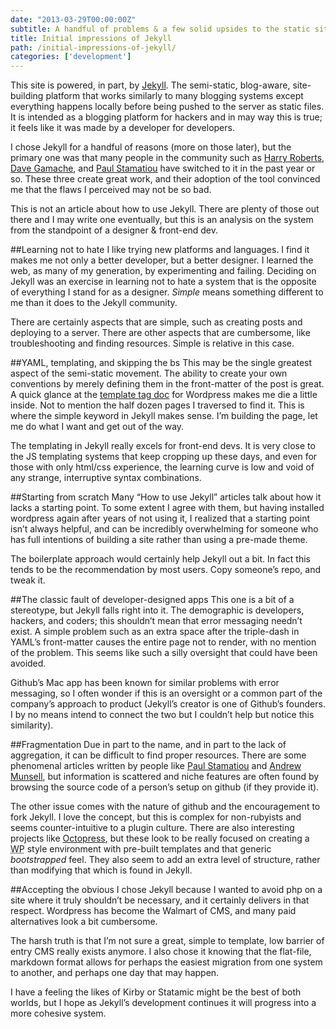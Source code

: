 ```yaml
---
date: "2013-03-29T00:00:00Z"
subtitle: A handful of problems & a few solid upsides to the static site generator.
title: Initial impressions of Jekyll
path: /initial-impressions-of-jekyll/
categories: ['development']
---
```


This site is powered, in part, by [Jekyll](http://jekyllrb.com). The semi-static, blog-aware, site-building platform that works similarly to many blogging systems except everything happens locally before being pushed to the server as static files. It is intended as a blogging platform for hackers and in may way this is true; it feels like it was made by a developer for developers. 

I chose Jekyll for a handful of reasons (more on those later), but the primary one was that many people in the community such as [Harry Roberts](http://csswizardry.com), [Dave Gamache](http://davegamache.com), and [Paul Stamatiou](http://paulstamatiou.com/) have switched to it in the past year or so. These three create great work, and their adoption of the tool convinced me that the flaws I perceived may not be so bad.

This is not an article about how to use Jekyll. There are plenty of those out there and I may write one eventually, but this is an analysis on the system from the standpoint of a designer & front-end dev.

##Learning not to hate
I like trying new platforms and languages. I find it makes me not only a better developer, but a better designer. I learned the web, as many of my generation, by experimenting and failing. Deciding on Jekyll was an exercise in learning not to hate a system that is the opposite of everything I stand for as a designer. _Simple_ means something different to me than it does to the Jekyll community. 

There are certainly aspects that are simple, such as creating posts and deploying to a server. There are other aspects that are cumbersome, like troubleshooting and finding resources. Simple is relative in this case.

##YAML, templating, and skipping the bs
This may be the single greatest aspect of the semi-static movement. The ability to create your own conventions by merely defining them in the front-matter of the post is great. A quick glance at the [template tag doc](http://codex.wordpress.org/Template_Tags) for Wordpress makes me die a little inside. Not to mention the half dozen pages I traversed to find it. This is where the simple keyword in Jekyll makes sense. I’m building the page, let me do what I want and get out of the way.

The templating in Jekyll really excels for front-end devs. It is very close to the JS templating systems that keep cropping up these days, and even for those with only html/css experience, the learning curve is low and void of any strange, interruptive syntax combinations.

##Starting from scratch
Many “How to use Jekyll” articles talk about how it lacks a starting point. To some extent I agree with them, but having installed wordpress again after years of not using it, I realized that a starting point isn’t always helpful, and can be incredibly overwhelming for someone who has full intentions of building a site rather than using a pre-made theme. 

The boilerplate approach would certainly help Jekyll out a bit. In fact this tends to be the recommendation by most users. Copy someone’s repo, and tweak it.

##The classic fault of developer-designed apps
This one is a bit of a stereotype, but Jekyll falls right into it. The demographic is developers, hackers, and coders; this shouldn’t mean that error messaging needn’t exist. A simple problem such as an extra space after the triple-dash in YAML’s front-matter causes the entire page not to render, with no mention of the problem. This seems like such a silly oversight that could have been avoided.

Github’s Mac app has been known for similar problems with error messaging, so I often wonder if this is an oversight or a common part of the company’s approach to product (Jekyll’s creator is one of Github’s founders. I by no means intend to connect the two but I couldn’t help but notice this similarity).

##Fragmentation
Due in part to the name, and in part to the lack of aggregation, it can be difficult to find proper resources. There are some phenomenal articles written by people like [Paul Stamatiou](http://paulstamatiou.com/how-to-wordpress-to-jekyll) and [Andrew Munsell](http://www.andrewmunsell.com/tutorials/jekyll-by-example/), but information is scattered and niche features are often found by browsing the source code of a person’s setup on github (if they provide it).

The other issue comes with the nature of github and the encouragement to fork Jekyll. I love the concept, but this is complex for non-rubyists and seems counter-intuitive to a plugin culture.  There are also interesting projects like [Octopress](http://octopress.org/), but these look to be really focused on creating a <abbr title=“Wordpress”>WP</abbr> style environment with pre-built templates and that generic _bootstrapped_ feel. They also seem to add an extra level of structure, rather than modifying that which is found in Jekyll.

##Accepting the obvious
I chose Jekyll because I wanted to avoid php on a site where it truly shouldn’t be necessary, and it certainly delivers in that respect. Wordpress has become the Walmart of CMS, and many paid alternatives look a bit cumbersome.

The harsh truth is that I’m not sure a great, simple to template, low barrier of entry CMS really exists anymore. I also chose it knowing that the flat-file, markdown format allows for perhaps the easiest migration from one system to another, and perhaps one day that may happen.

I have a feeling the likes of Kirby or Statamic might be the best of both worlds, but I hope as Jekyll’s development continues it will progress into a more cohesive system.